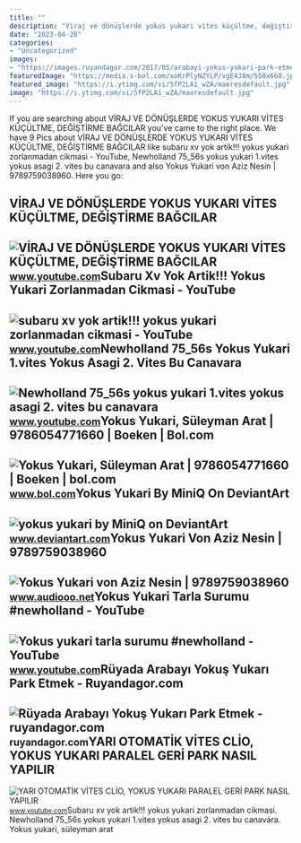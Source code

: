 ```yaml
---
title: ""
description: "Vi̇raj ve dönüşlerde yokus yukari vi̇tes küçültme, deği̇şti̇rme bağcilar"
date: "2023-04-20"
categories:
- "Uncategorized"
images:
- "https://images.ruyandagor.com/2017/05/arabayi-yokus-yukari-park-etmek-1820.jpg"
featuredImage: "https://media.s-bol.com/xoKrPlyNZYLP/vgE4J8m/550x660.jpg"
featured_image: "https://i.ytimg.com/vi/5fP2LA1_wZA/maxresdefault.jpg"
image: "https://i.ytimg.com/vi/5fP2LA1_wZA/maxresdefault.jpg"
---
```


If you are searching about VİRAJ VE DÖNÜŞLERDE YOKUS YUKARI VİTES KÜÇÜLTME, DEĞİŞTİRME BAĞCILAR you've came to the right place. We have 9 Pics about VİRAJ VE DÖNÜŞLERDE YOKUS YUKARI VİTES KÜÇÜLTME, DEĞİŞTİRME BAĞCILAR like subaru xv yok artik!!! yokus yukari zorlanmadan cikmasi - YouTube, Newholland 75\_56s yokus yukari 1.vites yokus asagi 2. vites bu canavara and also Yokus Yukari von Aziz Nesin | 9789759038960. Here you go:

VİRAJ VE DÖNÜŞLERDE YOKUS YUKARI VİTES KÜÇÜLTME, DEĞİŞTİRME BAĞCILAR
--------------------------------------------------------------------

 ![VİRAJ VE DÖNÜŞLERDE YOKUS YUKARI VİTES KÜÇÜLTME, DEĞİŞTİRME BAĞCILAR](https://i.ytimg.com/vi/BbC3O-rd1vQ/maxres2.jpg?sqp=-oaymwEoCIAKENAF8quKqQMcGADwAQH4Ac4FgAKACooCDAgAEAEYZSBlKGUwDw==&rs=AOn4CLAyuLRBEk_24LTer_0mJWRt70L4Ug) <small>www.youtube.com</small>Subaru Xv Yok Artik!!! Yokus Yukari Zorlanmadan Cikmasi - YouTube
-----------------------------------------------------------------

 ![subaru xv yok artik!!! yokus yukari zorlanmadan cikmasi - YouTube](https://i.ytimg.com/vi/5fP2LA1_wZA/maxresdefault.jpg) <small>www.youtube.com</small>Newholland 75\_56s Yokus Yukari 1.vites Yokus Asagi 2. Vites Bu Canavara
------------------------------------------------------------------------

 ![Newholland 75_56s yokus yukari 1.vites yokus asagi 2. vites bu canavara](https://i.ytimg.com/vi/ORLOCcshwVs/maxres2.jpg?sqp=-oaymwEoCIAKENAF8quKqQMcGADwAQH4Ad4EgAK4CIoCDAgAEAEYZSBaKEowDw==&rs=AOn4CLBczL60xF6ILatWcpWWeQHHVotF7Q) <small>www.youtube.com</small>Yokus Yukari, Süleyman Arat | 9786054771660 | Boeken | Bol.com
--------------------------------------------------------------

 ![Yokus Yukari, Süleyman Arat | 9786054771660 | Boeken | bol.com](https://media.s-bol.com/xoKrPlyNZYLP/vgE4J8m/550x660.jpg) <small>www.bol.com</small>Yokus Yukari By MiniQ On DeviantArt
-----------------------------------

 ![yokus yukari by MiniQ on DeviantArt](https://images-wixmp-ed30a86b8c4ca887773594c2.wixmp.com/f/f3498a68-8399-43d4-9f79-b827befd3011/d1fhhg2-d90f42ff-c354-46c9-b535-e35ba0dcee8e.jpg/v1/fill/w_400,h_604,q_75,strp/yokus_yukari_by_miniq_d1fhhg2-fullview.jpg?token=eyJ0eXAiOiJKV1QiLCJhbGciOiJIUzI1NiJ9.eyJzdWIiOiJ1cm46YXBwOjdlMGQxODg5ODIyNjQzNzNhNWYwZDQxNWVhMGQyNmUwIiwiaXNzIjoidXJuOmFwcDo3ZTBkMTg4OTgyMjY0MzczYTVmMGQ0MTVlYTBkMjZlMCIsIm9iaiI6W1t7ImhlaWdodCI6Ijw9NjA0IiwicGF0aCI6IlwvZlwvZjM0OThhNjgtODM5OS00M2Q0LTlmNzktYjgyN2JlZmQzMDExXC9kMWZoaGcyLWQ5MGY0MmZmLWMzNTQtNDZjOS1iNTM1LWUzNWJhMGRjZWU4ZS5qcGciLCJ3aWR0aCI6Ijw9NDAwIn1dXSwiYXVkIjpbInVybjpzZXJ2aWNlOmltYWdlLm9wZXJhdGlvbnMiXX0.KVmmMZxIWGGPEeOnqdcK6UitOUDGjrGP3Xe5PI7u-g0) <small>www.deviantart.com</small>Yokus Yukari Von Aziz Nesin | 9789759038960
-------------------------------------------

 ![Yokus Yukari von Aziz Nesin | 9789759038960](https://www.inforius-bilder.de/bild/?I=vBNgbC4oOL2iDzKE8zlBapp6llU36r3brxv1JyBI15I%3D) <small>www.audiooo.net</small>Yokus Yukari Tarla Surumu #newholland - YouTube
-----------------------------------------------

 ![Yokus yukari tarla surumu #newholland - YouTube](https://i.ytimg.com/vi/2b3HqP3GNmo/hq2.jpg?sqp=-oaymwEoCOADEOgC8quKqQMcGADwAQH4Ac4FgAKACooCDAgAEAEYZSBZKEwwDw==&rs=AOn4CLCvSkQ3Mn2XywUvce-cOttneZriNg) <small>www.youtube.com</small>Rüyada Arabayı Yokuş Yukarı Park Etmek - Ruyandagor.com
-------------------------------------------------------

 ![Rüyada Arabayı Yokuş Yukarı Park Etmek - ruyandagor.com](https://images.ruyandagor.com/2017/05/arabayi-yokus-yukari-park-etmek-1820.jpg) <small>ruyandagor.com</small>YARI OTOMATİK VİTES CLİO, YOKUS YUKARI PARALEL GERİ PARK NASIL YAPILIR
----------------------------------------------------------------------

 ![YARI OTOMATİK VİTES CLİO, YOKUS YUKARI PARALEL GERİ PARK NASIL YAPILIR](https://i.ytimg.com/vi/cT_tATApL-k/hqdefault.jpg) <small>www.youtube.com</small>Subaru xv yok artik!!! yokus yukari zorlanmadan cikmasi. Newholland 75\_56s yokus yukari 1.vites yokus asagi 2. vites bu canavara. Yokus yukari, süleyman arat
